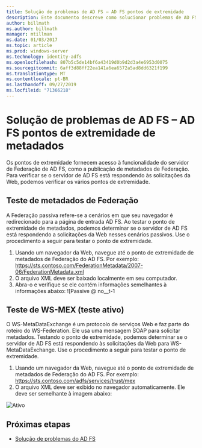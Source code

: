 ```yaml
---
title: Solução de problemas de AD FS – AD FS pontos de extremidade
description: Este documento descreve como solucionar problemas de AD FS pontos de extremidade
author: billmath
ms.author: billmath
manager: mtillman
ms.date: 01/03/2017
ms.topic: article
ms.prod: windows-server
ms.technology: identity-adfs
ms.openlocfilehash: 807b5c5de14bf6a43419d0b9d2d3a4e6953d0075
ms.sourcegitcommit: 6aff3d88ff22ea141a6ea6572a5ad8dd6321f199
ms.translationtype: MT
ms.contentlocale: pt-BR
ms.lasthandoff: 09/27/2019
ms.locfileid: "71366218"
---
```

# <a name="ad-fs-troubleshooting---ad-fs-metadata-endpoints"></a>Solução de problemas de AD FS – AD FS pontos de extremidade de metadados
Os pontos de extremidade fornecem acesso à funcionalidade do servidor de Federação de AD FS, como a publicação de metadados de Federação.  Para verificar se o servidor de AD FS está respondendo às solicitações da Web, podemos verificar os vários pontos de extremidade.


## <a name="federation-metadata-test"></a>Teste de metadados de Federação
A Federação passiva refere-se a cenários em que seu navegador é redirecionado para a página de entrada AD FS.  Ao testar o ponto de extremidade de metadados, podemos determinar se o servidor de AD FS está respondendo a solicitações da Web nesses cenários passivos.  Use o procedimento a seguir para testar o ponto de extremidade.

1.  Usando um navegador da Web, navegue até o ponto de extremidade de metadados de Federação do AD FS.  Por exemplo: https://sts.contoso.com/FederationMetadata/2007-06/FederationMetadata.xml
2. O arquivo XML deve ser baixado localmente em seu computador.
3. Abra-o e verifique se ele contém informações semelhantes à informações abaixo: ![Passive @ no__t-1

## <a name="ws-mex-test-active-test"></a>Teste de WS-MEX (teste ativo)
O WS-MetaDataExchange é um protocolo de serviços Web e faz parte do roteiro do WS-Federation.  Ele usa uma mensagem SOAP para solicitar metadados.  Testando o ponto de extremidade, podemos determinar se o servidor de AD FS está respondendo às solicitações da Web para WS-MetaDataExchange.  Use o procedimento a seguir para testar o ponto de extremidade.
1.  Usando um navegador da Web, navegue até o ponto de extremidade de metadados de Federação do AD FS.  Por exemplo: https://sts.contoso.com/adfs/services/trust/mex
2. O arquivo XML deve ser exibido no navegador automaticamente.  Ele deve ser semelhante à imagem abaixo:

![Ativo](media/ad-fs-tshoot-endpoints/meta3.png)


## <a name="next-steps"></a>Próximas etapas

- [Solução de problemas do AD FS](ad-fs-tshoot-overview.md)